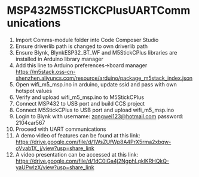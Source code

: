 # MSP432M5STICKCPlusUARTCommunications
1. Import Comms-module folder into Code Composer Studio
2. Ensure driverlib path is changed to own driverlib path
3. Ensure Blynk, BlynkESP32_BT_WF and M5StickCPlus libraries are installed in Arduino library manager
4. Add this line to Arduino preferences->board manager
https://m5stack.oss-cn-shenzhen.aliyuncs.com/resource/arduino/package_m5stack_index.json
5. Open wifi_m5_msp.ino in arduino, update ssid and pass with own hotspot values
6. Verify and upload wifi_m5_msp.ino to M5StickCPlus
7. Connect MSP432 to USB port and build CCS project
7. Connect M5StickCPlus to USB port and upload wifi_m5_msp.ino
8. Login to Blynk with username: zongwei123@hotmail.com password: 2104car567
9. Proceed with UART communications
10. A demo video of features can be found at this link:
https://drive.google.com/file/d/1WsZUfWp8A4PrX5rma2xbqw-oVvab1X_j/view?usp=share_link
11. A video presentation can be accessed at this link:
https://drive.google.com/file/d/1dC0iGa4j2NgphLqklKRHQkQ-yaUPwlzX/view?usp=share_link